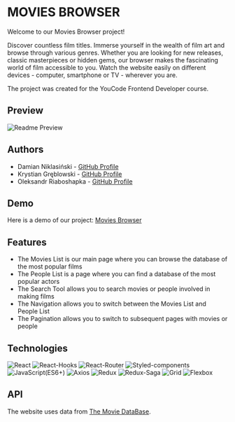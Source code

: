 # MOVIES BROWSER
Welcome to our Movies Browser project!

Discover countless film titles. Immerse yourself in the wealth of film art and browse through various genres. Whether you are looking for new releases, classic masterpieces or hidden gems, our browser makes the fascinating world of film accessible to you. Watch the website easily on different devices - computer, smartphone or TV - wherever you are.

The project was created for the YouCode Frontend Developer course. 
## Preview
![Readme Preview](readme-preview.gif)

## Authors
- Damian Niklasiński - [GitHub Profile](https://github.com/Damian-Niklasinski)
- Krystian Gręblowski - [GitHub Profile](https://github.com/KrystianGreblowski)
- Oleksandr Riaboshapka - [GitHub Profile](https://github.com/Alekzann)

## Demo
Here is a demo of our project:
[Movies Browser](https://krystiangreblowski.github.io/movies-browser/#/movies/main)

## Features
- The Movies List is our main page where you can browse the database of the most popular films
- The People List is a page where you can find a database of the most popular actors
- The Search Tool allows you to search movies or people involved in making films
- The Navigation allows you to switch between the Movies List and People List
- The Pagination allows you to switch to subsequent pages with movies or people

## Technologies
<p>
<img alt="React" src="https://img.shields.io/badge/React-61DAFB?logo=React&logoColor=white&style=flat" />
<img alt="React-Hooks" src="https://img.shields.io/badge/React Hooks-0088CC?logo=React&logoColor=white&style=flat" />
<img alt="React-Router" src="https://img.shields.io/badge/React Router-CA4245?logo=React&logoColor=white&style=flat" />
<img alt="Styled-components" src="https://img.shields.io/badge/Styled Components-DB7093?logo=styled-components&logoColor=white&style=flat" />
<img alt="JavaScript(ES6+)" src="https://img.shields.io/badge/JavaScript(ES6+)-F7DF1E?logo=JavaScript&logoColor=white&style=flat" />
<img alt="Axios" src="https://img.shields.io/badge/Axios-5A29E46?logo=Axios&logoColor=white&style=flat" />
<img alt="Redux" src="https://img.shields.io/badge/Redux-764ABC?logo=Redux&logoColor=white&style=flat" />
<img alt="Redux-Saga" src="https://img.shields.io/badge/Redux Saga-999999?logo=Redux-Saga&logoColor=white&style=flat" />
<img alt="Grid" src="https://img.shields.io/badge/Grid-E61414?logo=CSS3&logoColor=white&style=flat" />
<img alt="Flexbox" src="https://img.shields.io/badge/Flexbox-7D00FF?logo=CSS3&logoColor=white&style=flat" />
</p>

## API

The website uses data from [The Movie DataBase](https://developer.themoviedb.org/).
